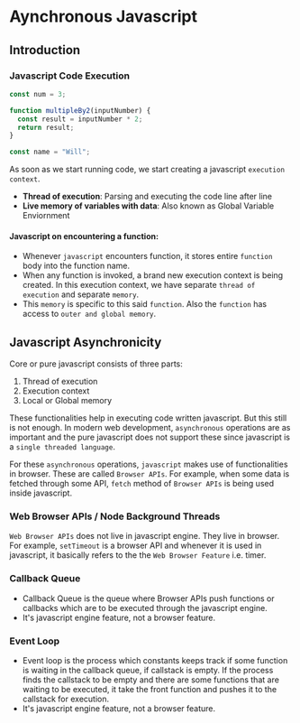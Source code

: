 # Aynchronous Javascript

## Introduction

### Javascript Code Execution

```javascript
const num = 3;

function multipleBy2(inputNumber) {
  const result = inputNumber * 2;
  return result;
}

const name = "Will";
```

As soon as we start running code, we start creating a javascript `execution context`.

- **Thread of execution**: Parsing and executing the code line after line
- **Live memory of variables with data**: Also known as Global Variable Enviornment

#### Javascript on encountering a function:

- Whenever `javascript` encounters function, it stores entire `function` body into the function name.
- When any function is invoked, a brand new execution context is being created. In this execution context, we have separate `thread of execution` and separate `memory`.
- This `memory` is specific to this said `function`. Also the `function` has access to `outer and global memory`.

## Javascript Asynchronicity

Core or pure javascript consists of three parts:

1. Thread of execution
2. Execution context
3. Local or Global memory

These functionalities help in executing code written javascript. But this still is not enough. In modern web development, `asynchronous` operations are as important and the pure javascript does not support these since javascript is a `single threaded language`.

For these `asynchronous` operations, `javascript` makes use of functionalities in browser. These are called `Browser APIs`. For example, when some data is fetched through some API, `fetch` method of `Browser APIs` is being used inside javascript.

### Web Browser APIs / Node Background Threads

`Web Browser APIs` does not live in javascript engine. They live in browser. For example, `setTimeout` is a browser API and whenever it is used in javascript, it basically refers to the the `Web Browser Feature` i.e. timer.

### Callback Queue

- Callback Queue is the queue where Browser APIs push functions or callbacks which are to be executed through the javascript engine.
- It's javascript engine feature, not a browser feature.

### Event Loop

- Event loop is the process which constants keeps track if some function is waiting in the callback queue, if callstack is empty. If the process finds the callstack to be empty and there are some functions that are waiting to be executed, it take the front function and pushes it to the callstack for execution.
- It's javascript engine feature, not a browser feature.
